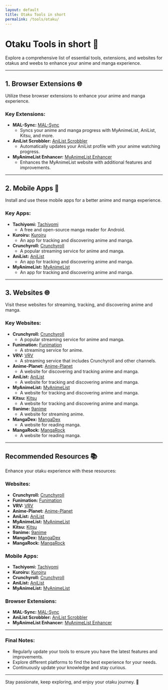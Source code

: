 ```yaml
---
layout: default
title: Otaku Tools in short
permalink: /tools/otaku/
---
```


# Otaku Tools in short 🎌

Explore a comprehensive list of essential tools, extensions, and websites for otakus and weebs to enhance your anime and manga experience.

---

## 1. Browser Extensions 🌐
Utilize these browser extensions to enhance your anime and manga experience.

### Key Extensions:
- **MAL-Sync:** [MAL-Sync](https://chrome.google.com/webstore/detail/mal-sync/kekjfbackdeiabghnkgknjajbmlbmemj)
  - Syncs your anime and manga progress with MyAnimeList, AniList, Kitsu, and more.
- **AniList Scrobbler:** [AniList Scrobbler](https://chrome.google.com/webstore/detail/anilist-scrobbler/kkdpmhnladdopljabkgpacgpliggeeaf)
  - Automatically updates your AniList profile with your anime watching progress.
- **MyAnimeList Enhancer:** [MyAnimeList Enhancer](https://chrome.google.com/webstore/detail/myanimelist-enhancer/ljjdbjcfkmkdbfghdknmohgkblgklnkj)
  - Enhances the MyAnimeList website with additional features and improvements.

---

## 2. Mobile Apps 📱
Install and use these mobile apps for a better anime and manga experience.

### Key Apps:
- **Tachiyomi:** [Tachiyomi](https://tachiyomi.org)
  - A free and open-source manga reader for Android.
- **Kuroiru:** [Kuroiru](https://kuroiru.co/app)
  - An app for tracking and discovering anime and manga.
- **Crunchyroll:** [Crunchyroll](https://www.crunchyroll.com)
  - A popular streaming service for anime and manga.
- **AniList:** [AniList](https://anilist.co)
  - An app for tracking and discovering anime and manga.
- **MyAnimeList:** [MyAnimeList](https://myanimelist.net)
  - An app for tracking and discovering anime and manga.

---

## 3. Websites 🌐
Visit these websites for streaming, tracking, and discovering anime and manga.

### Key Websites:
- **Crunchyroll:** [Crunchyroll](https://www.crunchyroll.com)
  - A popular streaming service for anime and manga.
- **Funimation:** [Funimation](https://www.funimation.com)
  - A streaming service for anime.
- **VRV:** [VRV](https://vrv.co)
  - A streaming service that includes Crunchyroll and other channels.
- **Anime-Planet:** [Anime-Planet](https://www.anime-planet.com)
  - A website for discovering and tracking anime and manga.
- **AniList:** [AniList](https://anilist.co)
  - A website for tracking and discovering anime and manga.
- **MyAnimeList:** [MyAnimeList](https://myanimelist.net)
  - A website for tracking and discovering anime and manga.
- **Kitsu:** [Kitsu](https://kitsu.io)
  - A website for tracking and discovering anime and manga.
- **9anime:** [9anime](https://9anime.to)
  - A website for streaming anime.
- **MangaDex:** [MangaDex](https://mangadex.org)
  - A website for reading manga.
- **MangaRock:** [MangaRock](https://mangarock.com)
  - A website for reading manga.

---

## Recommended Resources 📚
Enhance your otaku experience with these resources:

### Websites:
- **Crunchyroll:** [Crunchyroll](https://www.crunchyroll.com)
- **Funimation:** [Funimation](https://www.funimation.com)
- **VRV:** [VRV](https://vrv.co)
- **Anime-Planet:** [Anime-Planet](https://www.anime-planet.com)
- **AniList:** [AniList](https://anilist.co)
- **MyAnimeList:** [MyAnimeList](https://myanimelist.net)
- **Kitsu:** [Kitsu](https://kitsu.io)
- **9anime:** [9anime](https://9anime.to)
- **MangaDex:** [MangaDex](https://mangadex.org)
- **MangaRock:** [MangaRock](https://mangarock.com)

### Mobile Apps:
- **Tachiyomi:** [Tachiyomi](https://tachiyomi.org)
- **Kuroiru:** [Kuroiru](https://kuroiru.co/app)
- **Crunchyroll:** [Crunchyroll](https://www.crunchyroll.com)
- **AniList:** [AniList](https://anilist.co)
- **MyAnimeList:** [MyAnimeList](https://myanimelist.net)

### Browser Extensions:
- **MAL-Sync:** [MAL-Sync](https://chrome.google.com/webstore/detail/mal-sync/kekjfbackdeiabghnkgknjajbmlbmemj)
- **AniList Scrobbler:** [AniList Scrobbler](https://chrome.google.com/webstore/detail/anilist-scrobbler/kkdpmhnladdopljabkgpacgpliggeeaf)
- **MyAnimeList Enhancer:** [MyAnimeList Enhancer](https://chrome.google.com/webstore/detail/myanimelist-enhancer/ljjdbjcfkmkdbfghdknmohgkblgklnkj)

---

### Final Notes:
- Regularly update your tools to ensure you have the latest features and improvements.
- Explore different platforms to find the best experience for your needs.
- Continuously update your knowledge and stay curious.

---

Stay passionate, keep exploring, and enjoy your otaku journey. 🚀